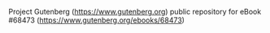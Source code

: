 Project Gutenberg (https://www.gutenberg.org) public repository for eBook #68473 (https://www.gutenberg.org/ebooks/68473)
